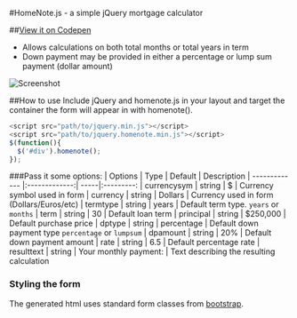 #HomeNote.js - a simple jQuery mortgage calculator

##[View it on Codepen](http://codepen.io/kylephillips/pen/YPXzzq)

 * Allows calculations on both total months or total years in term
 * Down payment may be provided in either a percentage or lump sum payment (dollar amount)
 
 ![Screenshot](https://raw.githubusercontent.com/kylephillips/homenote/master/example/images/screenshot.png)


##How to use
Include jQuery and homenote.js in your layout and target the container the form will appear in with homenote().


```javascript
<script src="path/to/jquery.min.js"></script>
<script src="path/to/jquery.homenote.min.js"></script>
$(function(){
  $('#div').homenote();
});
```


###Pass it some options:
| Options       | Type           | Default  |  Description
| ------------- |:-------------:| -----|:---------:
| currencysym      | string | $ | Currency symbol used in form
| currency      | string      |   Dollars | Currency used in form (Dollars/Euros/etc)
| termtype | string      |    years | Default term type. ```years``` or ```months```
| term  |  string | 30 | Default loan term
| principal | string | $250,000 | Default purchase price
| dptype | string | percentage | Default down payment type ```percentage``` or ```lumpsum```
| dpamount | string | 20% | Default down payment amount
| rate | string | 6.5 | Default percentage rate
| resulttext | string | Your monthly payment: | Text describing the resulting calculation



### Styling the form

The generated html uses standard form classes from [bootstrap](https://getbootstrap.com).
